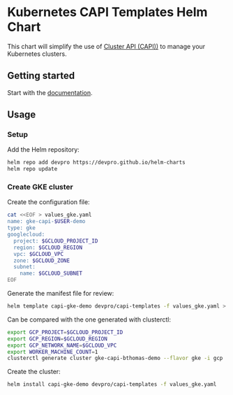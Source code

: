# Kubernetes CAPI Templates Helm Chart

This chart will simplify the use of [Cluster API (CAPI))](https://cluster-api.sigs.k8s.io/) to manage your Kubernetes clusters.

## Getting started

Start with the [documentation](https://kwt.devpro.fr/custom-charts/capi-templates.html).

## Usage

### Setup

Add the Helm repository:

```bash
helm repo add devpro https://devpro.github.io/helm-charts
helm repo update
```

### Create GKE cluster

Create the configuration file:

```bash
cat <<EOF > values_gke.yaml
name: gke-capi-$USER-demo
type: gke
googlecloud:
  project: $GCLOUD_PROJECT_ID
  region: $GCLOUD_REGION
  vpc: $GCLOUD_VPC
  zone: $GCLOUD_ZONE
  subnet:
    name: $GCLOUD_SUBNET
EOF
```

Generate the manifest file for review:

```bash
helm template capi-gke-demo devpro/capi-templates -f values_gke.yaml > temp.yaml
```

Can be compared with the one generated with clusterctl:

```bash
export GCP_PROJECT=$GCLOUD_PROJECT_ID
export GCP_REGION=$GCLOUD_REGION
export GCP_NETWORK_NAME=$GCLOUD_VPC
export WORKER_MACHINE_COUNT=1
clusterctl generate cluster gke-capi-bthomas-demo --flavor gke -i gcp  > capi-gke-quickstart.yaml
```

Create the cluster:

```bash
helm install capi-gke-demo devpro/capi-templates -f values_gke.yaml
```
